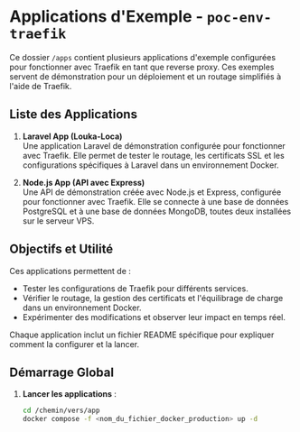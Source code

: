 # Applications d'Exemple - `poc-env-traefik`

Ce dossier `/apps` contient plusieurs applications d'exemple configurées pour fonctionner avec Traefik en tant que reverse proxy. Ces exemples servent de démonstration pour un déploiement et un routage simplifiés à l'aide de Traefik.

## Liste des Applications

1. **Laravel App (Louka-Loca)**  
   Une application Laravel de démonstration configurée pour fonctionner avec Traefik. Elle permet de tester le routage, les certificats SSL et les configurations spécifiques à Laravel dans un environnement Docker.

2. **Node.js App (API avec Express)**  
   Une API de démonstration créée avec Node.js et Express, configurée pour fonctionner avec Traefik. Elle se connecte à une base de données PostgreSQL et à une base de données MongoDB, toutes deux installées sur le serveur VPS.

## Objectifs et Utilité

Ces applications permettent de :

- Tester les configurations de Traefik pour différents services.
- Vérifier le routage, la gestion des certificats et l'équilibrage de charge dans un environnement Docker.
- Expérimenter des modifications et observer leur impact en temps réel.

Chaque application inclut un fichier README spécifique pour expliquer comment la configurer et la lancer.

## Démarrage Global

1. **Lancer les applications** :

   ```bash
   cd /chemin/vers/app
   docker compose -f <nom_du_fichier_docker_production> up -d
   ```
